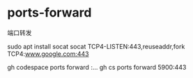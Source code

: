 # ports-forward
端口转发

sudo apt install socat
socat TCP4-LISTEN:443,reuseaddr,fork TCP4:www.google.com:443


gh codespace ports forward <remote-port>:<local-port>...
gh cs ports forward 5900:443


